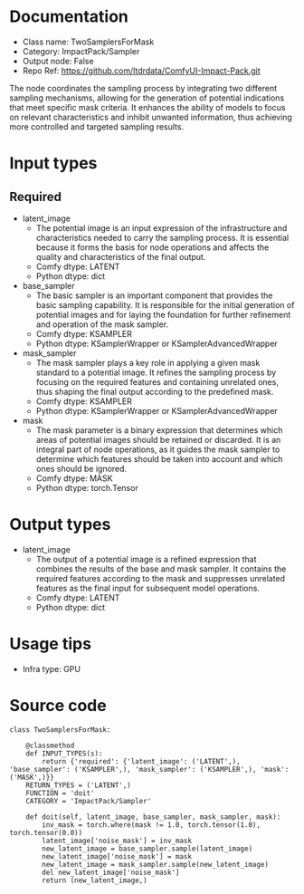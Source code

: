 # Documentation
- Class name: TwoSamplersForMask
- Category: ImpactPack/Sampler
- Output node: False
- Repo Ref: https://github.com/ltdrdata/ComfyUI-Impact-Pack.git

The node coordinates the sampling process by integrating two different sampling mechanisms, allowing for the generation of potential indications that meet specific mask criteria. It enhances the ability of models to focus on relevant characteristics and inhibit unwanted information, thus achieving more controlled and targeted sampling results.

# Input types
## Required
- latent_image
    - The potential image is an input expression of the infrastructure and characteristics needed to carry the sampling process. It is essential because it forms the basis for node operations and affects the quality and characteristics of the final output.
    - Comfy dtype: LATENT
    - Python dtype: dict
- base_sampler
    - The basic sampler is an important component that provides the basic sampling capability. It is responsible for the initial generation of potential images and for laying the foundation for further refinement and operation of the mask sampler.
    - Comfy dtype: KSAMPLER
    - Python dtype: KSamplerWrapper or KSamplerAdvancedWrapper
- mask_sampler
    - The mask sampler plays a key role in applying a given mask standard to a potential image. It refines the sampling process by focusing on the required features and containing unrelated ones, thus shaping the final output according to the predefined mask.
    - Comfy dtype: KSAMPLER
    - Python dtype: KSamplerWrapper or KSamplerAdvancedWrapper
- mask
    - The mask parameter is a binary expression that determines which areas of potential images should be retained or discarded. It is an integral part of node operations, as it guides the mask sampler to determine which features should be taken into account and which ones should be ignored.
    - Comfy dtype: MASK
    - Python dtype: torch.Tensor

# Output types
- latent_image
    - The output of a potential image is a refined expression that combines the results of the base and mask sampler. It contains the required features according to the mask and suppresses unrelated features as the final input for subsequent model operations.
    - Comfy dtype: LATENT
    - Python dtype: dict

# Usage tips
- Infra type: GPU

# Source code
```
class TwoSamplersForMask:

    @classmethod
    def INPUT_TYPES(s):
        return {'required': {'latent_image': ('LATENT',), 'base_sampler': ('KSAMPLER',), 'mask_sampler': ('KSAMPLER',), 'mask': ('MASK',)}}
    RETURN_TYPES = ('LATENT',)
    FUNCTION = 'doit'
    CATEGORY = 'ImpactPack/Sampler'

    def doit(self, latent_image, base_sampler, mask_sampler, mask):
        inv_mask = torch.where(mask != 1.0, torch.tensor(1.0), torch.tensor(0.0))
        latent_image['noise_mask'] = inv_mask
        new_latent_image = base_sampler.sample(latent_image)
        new_latent_image['noise_mask'] = mask
        new_latent_image = mask_sampler.sample(new_latent_image)
        del new_latent_image['noise_mask']
        return (new_latent_image,)
```